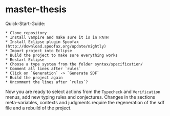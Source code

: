 master-thesis
=============

Quick-Start-Guide:

    * Clone repository
    * Install vampire and make sure it is in PATH
    * Install Eclipse plugin Spoofax (http://download.spoofax.org/update/nightly)
    * Import project into Eclipse
    * Build the project to make sure everything works
    * Restart Eclipse
    * Choose a type system from the folder syntax/specification/
    * Comment all lines after `rules`
    * Click on `Generation` -> `Generate SDF`
    * Build the project again
    * Uncomment the lines after `rules`?

Now you are ready to select actions from the `Typecheck` and
`Verification` menus, add new typing rules and conjectures. Changes in
the sections meta-variables, contexts and judgments require the
regeneration of the sdf file and a rebuild of the project.